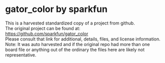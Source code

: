 
# gator_color by sparkfun  
This is a harvested standardized copy of a project from github.  
The original project can be found at:  
https://github.com/sparkfun/gator_color  
Please consult that link for additional, details, files, and license information.  
Note: It was auto harvested and if the original repo had more than one board file or anything out of the ordinary the files here are likely not representative.  
    